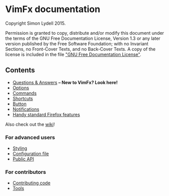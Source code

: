 # VimFx documentation

Copyright Simon Lydell 2015.

Permission is granted to copy, distribute and/or modify this document
under the terms of the GNU Free Documentation License, Version 1.3
or any later version published by the Free Software Foundation;
with no Invariant Sections, no Front-Cover Texts, and no Back-Cover Texts.
A copy of the license is included in the file ["GNU Free Documentation
License"](GNU%20Free%20Documentation%20License).

## Contents

- [Questions & Answers](questions-and-answers.md) **– New to VimFx? Look here!**
- [Options](options.md)
- [Commands](commands.md)
- [Shortcuts](shortcuts.md)
- [Button](button.md)
- [Notifications](notifications.md)
- [Handy standard Firefox features](handy-standard-firefox-features.md)

Also check out the [wiki](https://github.com/akhodakivskiy/VimFx/wiki)!

### For advanced users

- [Styling](styling.md)
- [Configuration file](config-file.md)
- [Public API](api.md)

### For contributors

- [Contributing code](CONTRIBUTING-CODE.md)
- [Tools](tools.md)
